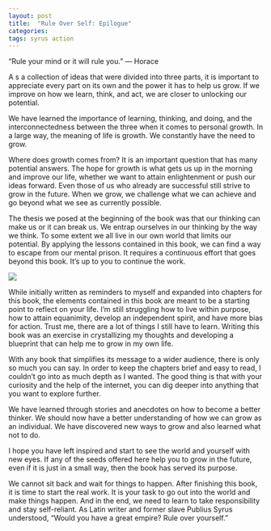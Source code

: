 ```yaml
---
layout: post
title:  "Rule Over Self: Epilogue"
categories: 
tags: syrus action
---
```


“Rule your mind or it will rule you.”
— Horace

A s a collection of ideas that were divided into three parts, it is important to appreciate every part on its own and the power it has to help us grow. If we improve on how we learn, think, and act, we are closer to unlocking our potential.

We have learned the importance of learning, thinking, and doing, and the interconnectedness between the three when it comes to personal growth. In a large way, the meaning of life is growth. We constantly have the need to grow.

Where does growth comes from? It is an important question that has many potential answers. The hope for growth is what gets us up in the morning and improve our life, whether we want to attain enlightenment or push our ideas forward. Even those of us who already are successful still strive to grow in the future. When we grow, we challenge what we can achieve and go beyond what we see as currently possible.

The thesis we posed at the beginning of the book was that our thinking can make us or it can break us. We entrap ourselves in our thinking by the way we think. To some extent we all live in our own world that limits our potential. By applying the lessons contained in this book, we can find a way to escape from our mental prison. It requires a continuous effort that goes beyond this book. It’s up to you to continue the work.

<img src="http://note.link.com.de/media/epilogue.jpg" />

While initially written as reminders to myself and expanded into chapters for this book, the elements contained in this book are meant to be a starting point to reflect on your life. I’m still struggling how to live within purpose, how to attain equanimity, develop an independent spirit, and have more bias for action. Trust me, there are a lot of things I still have to learn. Writing this book was an exercise in crystallizing my thoughts and developing a blueprint that can help me to grow in my own life.

With any book that simplifies its message to a wider audience, there is only so much you can say. In order to keep the chapters brief and easy to read, I couldn’t go into as much depth as I wanted. The good thing is that with your curiosity and the help of the internet, you can dig deeper into anything that you want to explore further.

We have learned through stories and anecdotes on how to become a better thinker. We should now have a better understanding of how we can grow as an individual. We have discovered new ways to grow and also learned what not to do.

I hope you have left inspired and start to see the world and yourself with new eyes. If any of the seeds offered here help you to grow in the future, even if it is just in a small way, then the book has served its purpose.

We cannot sit back and wait for things to happen. After finishing this book, it is time to start the real work. It is your task to go out into the world and make things happen. And in the end, we need to learn to take responsibility and stay self-reliant. As Latin writer and former slave Publius Syrus understood, “Would you have a great empire? Rule over yourself.”
